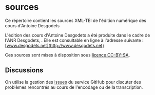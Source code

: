 sources
=======

Ce répertoire contient les sources XML-TEI de l'édition numérique des cours d'Antoine Desgodets

L'édition des cours d'Antoine Desgodets a été produite dans le cadre de l'ANR Desgodets, . Elle est consultable en ligne à l'adresse suivante : [www.desgodets.net](http://www.desgodets.net)

Ces sources sont mises à disposition sous [licence CC-BY-SA](LICENSE.md).


Discussions
-----------

On utilise la gestion des [issues][issues] du service GitHub pour discuter des problèmes rencontrés au cours de l'encodage ou de la transcription.

[issues]: https://github.com/desgodets/sources/issues
